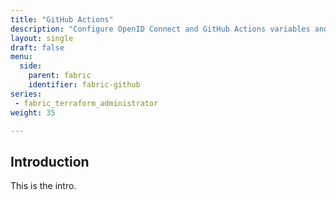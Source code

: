 ```yaml
---
title: "GitHub Actions"
description: "Configure OpenID Connect and GitHub Actions variables and test your repo's CI/CD pipeline."
layout: single
draft: false
menu:
  side:
    parent: fabric
    identifier: fabric-github
series:
 - fabric_terraform_administrator
weight: 35

---
```


## Introduction

This is the intro.
